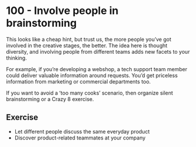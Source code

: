 # 100 - Involve people in brainstorming

This looks like a cheap hint, but trust us, the more people youʼve got involved in the creative stages, the better. The idea here is thought diversity, and involving people from different teams adds new facets to your thinking.

For example, if youʼre developing a webshop, a tech support team member could deliver valuable information around requests. Youʼd get priceless information from marketing or commercial departments too.

If you want to avoid a ʻtoo many cooksʼ scenario, then organize silent brainstorming or a Crazy 8 exercise.

## Exercise
- Let different people discuss the same everyday product
- Discover product-related teammates at your company
